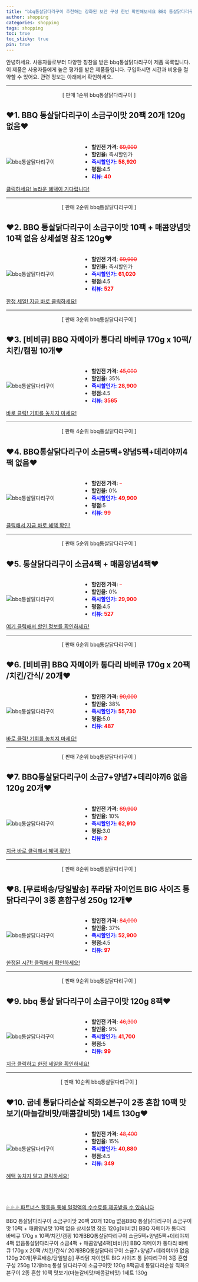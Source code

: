 ```yaml
---
title: "bbq통살닭다리구이 추천하는 강화된 보안 구성 한번 확인해보세요 BBQ 통살닭다리구이 소금구이맛 20팩 20개"
author: shopping
categories: shopping
tags: shopping
toc: true
toc_sticky: true
pin: true
---
```

안녕하세요. 사용자들로부터 다양한 칭찬을 받은 bbq통살닭다리구이 제품 목록입니다. 이 제품은 사용자들에게 높은 평가를 받은 제품들입니다. 구입하시면 시간과 비용을 절약할 수 있어요. 관련 정보는 아래에서 확인하세요.

---
<p class="toplist" style="margin: 0 auto; display: block; width: fit-content;">[ 판매 1순위 bbq통살닭다리구이 ]</p>

<h2><strong>❤️1. BBQ 통살닭다리구이 소금구이맛 20팩 20개 120g 없음❤️</strong></h2>

<div style="display: flex; align-items: center;">
    <div style="flex: 0.4;">
        <img src="https://thumbnail8.coupangcdn.com/thumbnails/remote/230x230ex/image/vendor_inventory/5496/2520bffcc76e47f234e9e64c5e766e6f29a2b43250c14b491224ea9f7f20.jpg" alt="bbq통살닭다리구이" style="max-width: 100%;">
    </div>
    <div style="flex: 0.6; margin-left: 10px;">
        <ul>
            <li><strong>할인전 가격:</strong> <del style="color: red;">69,900</del></li>
            <li><strong>할인율:</strong> 즉시할인가</li>
            <li><span style='color:blue'><strong>즉시할인가:</strong></span> <span style='color:red'><strong>58,920</strong></span></li>
            <li><strong>평점:</strong>4.5</li>
            <li><span style='color:blue'><strong>리뷰:</strong></span> <span style='color:red'><strong>40</strong></span></li>
        </ul>
    </div>
</div>
<div class="center">
    <a href="https://selin100587.github.io?lptag=AF9450613&subid=githubio&pageKey=7236038465&traceid=V0-153&itemId=18373112323&vendorItemId=90766471259" class="myButton">
        클릭하세요! 놀라운 혜택이 기다립니다!
    </a>
</div>


---
<p class="toplist" style="margin: 0 auto; display: block; width: fit-content;">[ 판매 2순위 bbq통살닭다리구이 ]</p>

<h2><strong>❤️2. BBQ 통살닭다리구이 소금구이맛 10팩 + 매콤양념맛 10팩 없음 상세설명 참조 120g❤️</strong></h2>

<div style="display: flex; align-items: center;">
    <div style="flex: 0.4;">
        <img src="https://thumbnail7.coupangcdn.com/thumbnails/remote/230x230ex/image/vendor_inventory/e389/15cc37f4a5097a52529396a5cba2440517ee2584828ecf7588d3c256f173.jpg" alt="bbq통살닭다리구이" style="max-width: 100%;">
    </div>
    <div style="flex: 0.6; margin-left: 10px;">
        <ul>
            <li><strong>할인전 가격:</strong> <del style="color: red;">69,900</del></li>
            <li><strong>할인율:</strong> 즉시할인가</li>
            <li><span style='color:blue'><strong>즉시할인가:</strong></span> <span style='color:red'><strong>61,020</strong></span></li>
            <li><strong>평점:</strong>4.5</li>
            <li><span style='color:blue'><strong>리뷰:</strong></span> <span style='color:red'><strong>527</strong></span></li>
        </ul>
    </div>
</div>
<div class="center">
    <a href="https://selin100587.github.io?lptag=AF9450613&subid=githubio&pageKey=234656095&traceid=V0-153&itemId=745089465&vendorItemId=87099810870" class="myButton">
        한정 세일! 지금 바로 클릭하세요!
    </a>
</div>


---
<p class="toplist" style="margin: 0 auto; display: block; width: fit-content;">[ 판매 3순위 bbq통살닭다리구이 ]</p>

<h2><strong>❤️3. [비비큐] BBQ 자메이카 통다리 바베큐 170g x 10팩/치킨/캠핑 10개❤️</strong></h2>

<div style="display: flex; align-items: center;">
    <div style="flex: 0.4;">
        <img src="https://thumbnail9.coupangcdn.com/thumbnails/remote/230x230ex/image/vendor_inventory/ca3e/6406aa4e106266a85cab62efb053b78c3c98342c40f19aed86e5e5f7c69f.jpg" alt="bbq통살닭다리구이" style="max-width: 100%;">
    </div>
    <div style="flex: 0.6; margin-left: 10px;">
        <ul>
            <li><strong>할인전 가격:</strong> <del style="color: red;">45,000</del></li>
            <li><strong>할인율:</strong> 35%</li>
            <li><span style='color:blue'><strong>즉시할인가:</strong></span> <span style='color:red'><strong>28,900</strong></span></li>
            <li><strong>평점:</strong>4.5</li>
            <li><span style='color:blue'><strong>리뷰:</strong></span> <span style='color:red'><strong>3565</strong></span></li>
        </ul>
    </div>
</div>
<div class="center">
    <a href="https://selin100587.github.io?lptag=AF9450613&subid=githubio&pageKey=5904277569&traceid=V0-153&itemId=17288357211&vendorItemId=81782109999" class="myButton">
        바로 클릭! 기회를 놓치지 마세요!
    </a>
</div>


---
<p class="toplist" style="margin: 0 auto; display: block; width: fit-content;">[ 판매 4순위 bbq통살닭다리구이 ]</p>

<h2><strong>❤️4. BBQ통살닭다리구이 소금5팩+양념5팩+데리야끼4팩 없음❤️</strong></h2>

<div style="display: flex; align-items: center;">
    <div style="flex: 0.4;">
        <img src="https://thumbnail10.coupangcdn.com/thumbnails/remote/230x230ex/image/vendor_inventory/0ca4/1c02bf3504589cf1b2a8f85ed8b76bdf049e3960e2689d4b67a2634dabf0.jpg" alt="bbq통살닭다리구이" style="max-width: 100%;">
    </div>
    <div style="flex: 0.6; margin-left: 10px;">
        <ul>
            <li><strong>할인전 가격:</strong> <del style="color: red;">-</del></li>
            <li><strong>할인율:</strong> 0%</li>
            <li><span style='color:blue'><strong>즉시할인가:</strong></span> <span style='color:red'><strong>49,900</strong></span></li>
            <li><strong>평점:</strong>5</li>
            <li><span style='color:blue'><strong>리뷰:</strong></span> <span style='color:red'><strong>99</strong></span></li>
        </ul>
    </div>
</div>
<div class="center">
    <a href="https://selin100587.github.io?lptag=AF9450613&subid=githubio&pageKey=8222954356&traceid=V0-153&itemId=23640414583&vendorItemId=90665835190" class="myButton">
        클릭해서 지금 바로 혜택 확인!
    </a>
</div>


---
<p class="toplist" style="margin: 0 auto; display: block; width: fit-content;">[ 판매 5순위 bbq통살닭다리구이 ]</p>

<h2><strong>❤️5. 통살닭다리구이 소금4팩 + 매콤양념4팩❤️</strong></h2>

<div style="display: flex; align-items: center;">
    <div style="flex: 0.4;">
        <img src="https://thumbnail7.coupangcdn.com/thumbnails/remote/230x230ex/image/vendor_inventory/895e/ec07275dc88cd0ad3adb36750dcfbfafc78db2949125077147e290a2eb92.jpg" alt="bbq통살닭다리구이" style="max-width: 100%;">
    </div>
    <div style="flex: 0.6; margin-left: 10px;">
        <ul>
            <li><strong>할인전 가격:</strong> <del style="color: red;">-</del></li>
            <li><strong>할인율:</strong> 0%</li>
            <li><span style='color:blue'><strong>즉시할인가:</strong></span> <span style='color:red'><strong>29,900</strong></span></li>
            <li><strong>평점:</strong>4.5</li>
            <li><span style='color:blue'><strong>리뷰:</strong></span> <span style='color:red'><strong>527</strong></span></li>
        </ul>
    </div>
</div>
<div class="center">
    <a href="https://selin100587.github.io?lptag=AF9450613&subid=githubio&pageKey=234656095&traceid=V0-153&itemId=22169843712&vendorItemId=89216253204" class="myButton">
        여기 클릭해서 할인 정보를 확인하세요!
    </a>
</div>


---
<p class="toplist" style="margin: 0 auto; display: block; width: fit-content;">[ 판매 6순위 bbq통살닭다리구이 ]</p>

<h2><strong>❤️6. [비비큐] BBQ 자메이카 통다리 바베큐 170g x 20팩 /치킨/간식/ 20개❤️</strong></h2>

<div style="display: flex; align-items: center;">
    <div style="flex: 0.4;">
        <img src="https://thumbnail10.coupangcdn.com/thumbnails/remote/230x230ex/image/vendor_inventory/90cf/5ecb04229db4802e9a030b6144090c0c17190c1e2ac9e054c00459398b34.png" alt="bbq통살닭다리구이" style="max-width: 100%;">
    </div>
    <div style="flex: 0.6; margin-left: 10px;">
        <ul>
            <li><strong>할인전 가격:</strong> <del style="color: red;">90,000</del></li>
            <li><strong>할인율:</strong> 38%</li>
            <li><span style='color:blue'><strong>즉시할인가:</strong></span> <span style='color:red'><strong>55,730</strong></span></li>
            <li><strong>평점:</strong>5.0</li>
            <li><span style='color:blue'><strong>리뷰:</strong></span> <span style='color:red'><strong>487</strong></span></li>
        </ul>
    </div>
</div>
<div class="center">
    <a href="https://selin100587.github.io?lptag=AF9450613&subid=githubio&pageKey=8246242572&traceid=V0-153&itemId=10755163514&vendorItemId=87634039153" class="myButton">
        바로 클릭! 기회를 놓치지 마세요!
    </a>
</div>


---
<p class="toplist" style="margin: 0 auto; display: block; width: fit-content;">[ 판매 7순위 bbq통살닭다리구이 ]</p>

<h2><strong>❤️7. BBQ통살닭다리구이 소금7+양념7+데리야끼6 없음 120g 20개❤️</strong></h2>

<div style="display: flex; align-items: center;">
    <div style="flex: 0.4;">
        <img src="https://thumbnail8.coupangcdn.com/thumbnails/remote/230x230ex/image/vendor_inventory/7dc3/8a3d06f48855ff77f16dfd2647c6cc56e14a08681d706c2ea1d22f17a0ff.jpg" alt="bbq통살닭다리구이" style="max-width: 100%;">
    </div>
    <div style="flex: 0.6; margin-left: 10px;">
        <ul>
            <li><strong>할인전 가격:</strong> <del style="color: red;">69,900</del></li>
            <li><strong>할인율:</strong> 10%</li>
            <li><span style='color:blue'><strong>즉시할인가:</strong></span> <span style='color:red'><strong>62,910</strong></span></li>
            <li><strong>평점:</strong>3.0</li>
            <li><span style='color:blue'><strong>리뷰:</strong></span> <span style='color:red'><strong>2</strong></span></li>
        </ul>
    </div>
</div>
<div class="center">
    <a href="https://selin100587.github.io?lptag=AF9450613&subid=githubio&pageKey=8026953212&traceid=V0-153&itemId=22435411705&vendorItemId=89479979777" class="myButton">
        지금 바로 클릭해서 혜택 확인!
    </a>
</div>


---
<p class="toplist" style="margin: 0 auto; display: block; width: fit-content;">[ 판매 8순위 bbq통살닭다리구이 ]</p>

<h2><strong>❤️8. [무료배송/당일발송] 푸라닭 자이언트 BIG 사이즈 통 닭다리구이 3종 혼합구성 250g 12개❤️</strong></h2>

<div style="display: flex; align-items: center;">
    <div style="flex: 0.4;">
        <img src="https://thumbnail6.coupangcdn.com/thumbnails/remote/230x230ex/image/vendor_inventory/46a6/730b675acf4f5b17a63a57ca07606046651add308eba1d48272fe0cf0e47.jpg" alt="bbq통살닭다리구이" style="max-width: 100%;">
    </div>
    <div style="flex: 0.6; margin-left: 10px;">
        <ul>
            <li><strong>할인전 가격:</strong> <del style="color: red;">84,000</del></li>
            <li><strong>할인율:</strong> 37%</li>
            <li><span style='color:blue'><strong>즉시할인가:</strong></span> <span style='color:red'><strong>52,900</strong></span></li>
            <li><strong>평점:</strong>4.5</li>
            <li><span style='color:blue'><strong>리뷰:</strong></span> <span style='color:red'><strong>97</strong></span></li>
        </ul>
    </div>
</div>
<div class="center">
    <a href="https://selin100587.github.io?lptag=AF9450613&subid=githubio&pageKey=7757787981&traceid=V0-153&itemId=20913153070&vendorItemId=87489215107" class="myButton">
        한정된 시간! 클릭해서 확인하세요!
    </a>
</div>


---
<p class="toplist" style="margin: 0 auto; display: block; width: fit-content;">[ 판매 9순위 bbq통살닭다리구이 ]</p>

<h2><strong>❤️9. bbq 통살 닭다리구이 소금구이맛 120g 8팩❤️</strong></h2>

<div style="display: flex; align-items: center;">
    <div style="flex: 0.4;">
        <img src="https://thumbnail10.coupangcdn.com/thumbnails/remote/230x230ex/image/vendor_inventory/b08b/949368b2a917c98b3f9db01d7eb5371cc2ca24af5b6be7d6bf7dc66ff9fd.jpg" alt="bbq통살닭다리구이" style="max-width: 100%;">
    </div>
    <div style="flex: 0.6; margin-left: 10px;">
        <ul>
            <li><strong>할인전 가격:</strong> <del style="color: red;">46,300</del></li>
            <li><strong>할인율:</strong> 9%</li>
            <li><span style='color:blue'><strong>즉시할인가:</strong></span> <span style='color:red'><strong>41,700</strong></span></li>
            <li><strong>평점:</strong>5</li>
            <li><span style='color:blue'><strong>리뷰:</strong></span> <span style='color:red'><strong>99</strong></span></li>
        </ul>
    </div>
</div>
<div class="center">
    <a href="https://selin100587.github.io?lptag=AF9450613&subid=githubio&pageKey=8215473751&traceid=V0-153&itemId=23596620467&vendorItemId=90622463358" class="myButton">
        지금 클릭하고 한정 세일을 확인하세요!
    </a>
</div>


---
<p class="toplist" style="margin: 0 auto; display: block; width: fit-content;">[ 판매 10순위 bbq통살닭다리구이 ]</p>

<h2><strong>❤️10. 굽네 통닭다리순살 직화오븐구이 2종 혼합 10팩 맛보기(마늘갈비맛/매콤갈비맛) 1세트 130g❤️</strong></h2>

<div style="display: flex; align-items: center;">
    <div style="flex: 0.4;">
        <img src="https://thumbnail6.coupangcdn.com/thumbnails/remote/230x230ex/image/vendor_inventory/7517/d2c6d96cd97b635be2117b45ef1a066e7eee95acccb9a6a8255356b88132.jpg" alt="bbq통살닭다리구이" style="max-width: 100%;">
    </div>
    <div style="flex: 0.6; margin-left: 10px;">
        <ul>
            <li><strong>할인전 가격:</strong> <del style="color: red;">48,400</del></li>
            <li><strong>할인율:</strong> 15%</li>
            <li><span style='color:blue'><strong>즉시할인가:</strong></span> <span style='color:red'><strong>40,880</strong></span></li>
            <li><strong>평점:</strong>4.5</li>
            <li><span style='color:blue'><strong>리뷰:</strong></span> <span style='color:red'><strong>349</strong></span></li>
        </ul>
    </div>
</div>
<div class="center">
    <a href="https://selin100587.github.io?lptag=AF9450613&subid=githubio&pageKey=6335426061&traceid=V0-153&itemId=13266217687&vendorItemId=80523864587" class="myButton">
        혜택 놓치지 말고 클릭하세요!
    </a>
</div>

<br><br><br>[💦 💦 💦 파트너스 활동을 통해 일정액의 수수료를 제공받을 수 있습니다](https://link.coupang.com/a/bcpT2c)<br><br>BBQ 통살닭다리구이 소금구이맛 20팩 20개 120g 없음BBQ 통살닭다리구이 소금구이맛 10팩 + 매콤양념맛 10팩 없음 상세설명 참조 120g[비비큐] BBQ 자메이카 통다리 바베큐 170g x 10팩/치킨/캠핑 10개BBQ통살닭다리구이 소금5팩+양념5팩+데리야끼4팩 없음통살닭다리구이 소금4팩 + 매콤양념4팩[비비큐] BBQ 자메이카 통다리 바베큐 170g x 20팩 /치킨/간식/ 20개BBQ통살닭다리구이 소금7+양념7+데리야끼6 없음 120g 20개[무료배송/당일발송] 푸라닭 자이언트 BIG 사이즈 통 닭다리구이 3종 혼합구성 250g 12개bbq 통살 닭다리구이 소금구이맛 120g 8팩굽네 통닭다리순살 직화오븐구이 2종 혼합 10팩 맛보기(마늘갈비맛/매콤갈비맛) 1세트 130g